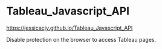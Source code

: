 # Tableau_Javascript_API
https://jessicacjy.github.io/Tableau_Javascript_API

Disable protection on the browser to access Tableau pages. 
